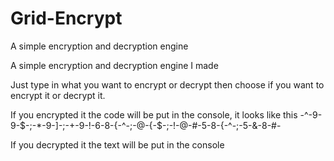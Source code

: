 # Grid-Encrypt
A simple encryption and decryption engine

A simple encryption and decryption engine I made

Just type in what you want to encrypt or decrypt then choose if you want to encrypt it or decrypt it.

If you encrypted it the code will be put in the console, it looks like this
-^-9-9-$-;-*-9-]-;-+-9-!-6-8-{-^-;-@-{-$-;-!-@-#-5-8-{-^-;-5-&-8-#-

If you decrypted it the text will be put in the console

